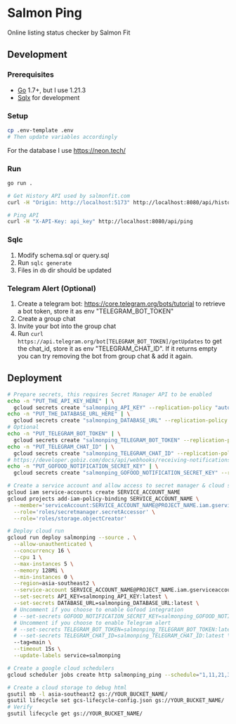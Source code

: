 # Salmon Ping
Online listing status checker by Salmon Fit

## Development
### Prerequisites
- [Go](go) 1.7+, but I use 1.21.3
- [Sqlx](https://docs.sqlc.dev/en/latest/overview/install.html) for development

### Setup
```sh
cp .env-template .env
# Then update variables accordingly
```

For the database I use https://neon.tech/

### Run
```sh
go run .

# Get History API used by salmonfit.com
curl -H "Origin: http://localhost:5173" http://localhost:8080/api/history

# Ping API
curl -H "X-API-Key: api_key" http://localhost:8080/api/ping
```

### Sqlc
1. Modify schema.sql or query.sql
2. Run `sqlc generate`
3. Files in `db` dir should be updated


### Telegram Alert (Optional)
1. Create a telegram bot: https://core.telegram.org/bots/tutorial to retrieve a bot token, store it as env "TELEGRAM_BOT_TOKEN"
2. Create a group chat
3. Invite your bot into the group chat
4. Run `curl https://api.telegram.org/bot[TELEGRAM_BOT_TOKEN]/getUpdates` to get the chat_id, store it as env "TELEGRAM_CHAT_ID". If it returns empty you can try removing the bot from group chat & add it again.

## Deployment

```sh
# Prepare secrets, this requires Secret Manager API to be enabled
echo -n "PUT_THE_API_KEY_HERE" | \
  gcloud secrets create "salmonping_API_KEY" --replication-policy "automatic" --data-file -
echo -n "PUT_THE_DATABASE_URL_HERE" | \
  gcloud secrets create "salmonping_DATABASE_URL" --replication-policy "automatic" --data-file -
# Optional
echo -n "PUT_TELEGRAM_BOT_TOKEN" | \
  gcloud secrets create "salmonping_TELEGRAM_BOT_TOKEN" --replication-policy "automatic" --data-file -
echo -n "PUT_TELEGRAM_CHAT_ID" | \
  gcloud secrets create "salmonping_TELEGRAM_CHAT_ID" --replication-policy "automatic" --data-file -
# https://developer.gobiz.com/docs/api/webhooks/receiving-notifications
echo -n "PUT_GOFOOD_NOTIFICATION_SECRET_KEY" | \
  gcloud secrets create "salmonping_GOFOOD_NOTIFICATION_SECRET_KEY" --replication-policy "automatic" --data-file -

# Create a service account and allow access to secret manager & cloud storage
gcloud iam service-accounts create SERVICE_ACCOUNT_NAME
gcloud projects add-iam-policy-binding SERVICE_ACCOUNT_NAME \
  --member='serviceAccount:SERVICE_ACCOUNT_NAME@PROJECT_NAME.iam.gserviceaccount.com' \
  --role='roles/secretmanager.secretAccessor' \
  --role='roles/storage.objectCreator'

# Deploy cloud run
gcloud run deploy salmonping --source . \
  --allow-unauthenticated \
  --concurrency 16 \
  --cpu 1 \
  --max-instances 5 \
  --memory 128Mi \
  --min-instances 0 \
  --region=asia-southeast2 \
  --service-account SERVICE_ACCOUNT_NAME@PROJECT_NAME.iam.gserviceaccount.com \
  --set-secrets API_KEY=salmonping_API_KEY:latest \
  --set-secrets DATABASE_URL=salmonping_DATABASE_URL:latest \
  # Uncomment if you choose to enable Gofood integration
  # --set-secrets GOFOOD_NOTIFICATION_SECRET_KEY=salmonping_GOFOOD_NOTIFICATION_SECRET_KEY:latest \
  # Uncomment if you choose to enable Telegram alert
  # --set-secrets TELEGRAM_BOT_TOKEN=salmonping_TELEGRAM_BOT_TOKEN:latest \
  # --set-secrets TELEGRAM_CHAT_ID=salmonping_TELEGRAM_CHAT_ID:latest \
  --tag=main \
  --timeout 15s \
  --update-labels service=salmonping

# Create a google cloud schedulers
gcloud scheduler jobs create http salmonping_ping --schedule="1,11,21,31,41,51,59 9-20 * * 1-6" --location="asia-southeast2" --time-zone="Asia/Jakarta" --uri=ENDPOINT_URL --http-method=GET --headers="X-API-Key=API_KEY"

# Create a cloud storage to debug html
gsutil mb -l asia-southeast2 gs://YOUR_BUCKET_NAME/
gsutil lifecycle set gcs-lifecycle-config.json gs://YOUR_BUCKET_NAME/
# Verify
gsutil lifecycle get gs://YOUR_BUCKET_NAME/
```

